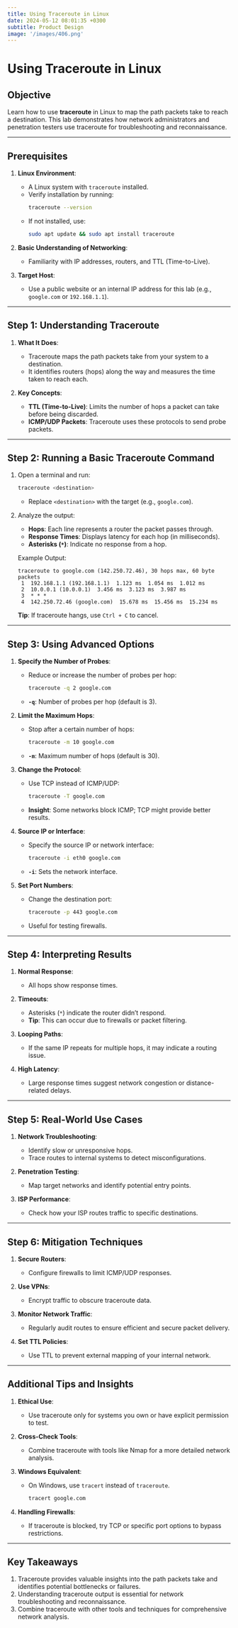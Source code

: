 ```yaml
---
title: Using Traceroute in Linux
date: 2024-05-12 08:01:35 +0300
subtitle: Product Design
image: '/images/406.png'
---
```

# Using Traceroute in Linux

## **Objective**
Learn how to use **traceroute** in Linux to map the path packets take to reach a destination. This lab demonstrates how network administrators and penetration testers use traceroute for troubleshooting and reconnaissance.

---

## **Prerequisites**
1. **Linux Environment**:
   - A Linux system with `traceroute` installed.
   - Verify installation by running:
     ```bash
     traceroute --version
     ```
   - If not installed, use:
     ```bash
     sudo apt update && sudo apt install traceroute
     ```

2. **Basic Understanding of Networking**:
   - Familiarity with IP addresses, routers, and TTL (Time-to-Live).

3. **Target Host**:
   - Use a public website or an internal IP address for this lab (e.g., `google.com` or `192.168.1.1`).

---

## **Step 1: Understanding Traceroute**
1. **What It Does**:
   - Traceroute maps the path packets take from your system to a destination.
   - It identifies routers (hops) along the way and measures the time taken to reach each.

2. **Key Concepts**:
   - **TTL (Time-to-Live)**: Limits the number of hops a packet can take before being discarded.
   - **ICMP/UDP Packets**: Traceroute uses these protocols to send probe packets.

---

## **Step 2: Running a Basic Traceroute Command**
1. Open a terminal and run:
   ```bash
   traceroute <destination>
   ```
   - Replace `<destination>` with the target (e.g., `google.com`).

2. Analyze the output:
   - **Hops**: Each line represents a router the packet passes through.
   - **Response Times**: Displays latency for each hop (in milliseconds).
   - **Asterisks (`*`)**: Indicate no response from a hop.

   Example Output:
   ```
   traceroute to google.com (142.250.72.46), 30 hops max, 60 byte packets
    1  192.168.1.1 (192.168.1.1)  1.123 ms  1.054 ms  1.012 ms
    2  10.0.0.1 (10.0.0.1)  3.456 ms  3.123 ms  3.987 ms
    3  * * *
    4  142.250.72.46 (google.com)  15.678 ms  15.456 ms  15.234 ms
   ```

   **Tip**: If traceroute hangs, use `Ctrl + C` to cancel.

---

## **Step 3: Using Advanced Options**
1. **Specify the Number of Probes**:
   - Reduce or increase the number of probes per hop:
     ```bash
     traceroute -q 2 google.com
     ```
   - **`-q`**: Number of probes per hop (default is 3).

2. **Limit the Maximum Hops**:
   - Stop after a certain number of hops:
     ```bash
     traceroute -m 10 google.com
     ```
   - **`-m`**: Maximum number of hops (default is 30).

3. **Change the Protocol**:
   - Use TCP instead of ICMP/UDP:
     ```bash
     traceroute -T google.com
     ```
   - **Insight**: Some networks block ICMP; TCP might provide better results.

4. **Source IP or Interface**:
   - Specify the source IP or network interface:
     ```bash
     traceroute -i eth0 google.com
     ```
   - **`-i`**: Sets the network interface.

5. **Set Port Numbers**:
   - Change the destination port:
     ```bash
     traceroute -p 443 google.com
     ```
   - Useful for testing firewalls.

---

## **Step 4: Interpreting Results**
1. **Normal Response**:
   - All hops show response times.

2. **Timeouts**:
   - Asterisks (`*`) indicate the router didn’t respond.
   - **Tip**: This can occur due to firewalls or packet filtering.

3. **Looping Paths**:
   - If the same IP repeats for multiple hops, it may indicate a routing issue.

4. **High Latency**:
   - Large response times suggest network congestion or distance-related delays.

---

## **Step 5: Real-World Use Cases**
1. **Network Troubleshooting**:
   - Identify slow or unresponsive hops.
   - Trace routes to internal systems to detect misconfigurations.

2. **Penetration Testing**:
   - Map target networks and identify potential entry points.

3. **ISP Performance**:
   - Check how your ISP routes traffic to specific destinations.

---

## **Step 6: Mitigation Techniques**
1. **Secure Routers**:
   - Configure firewalls to limit ICMP/UDP responses.

2. **Use VPNs**:
   - Encrypt traffic to obscure traceroute data.

3. **Monitor Network Traffic**:
   - Regularly audit routes to ensure efficient and secure packet delivery.

4. **Set TTL Policies**:
   - Use TTL to prevent external mapping of your internal network.

---

## **Additional Tips and Insights**
1. **Ethical Use**:
   - Use traceroute only for systems you own or have explicit permission to test.

2. **Cross-Check Tools**:
   - Combine traceroute with tools like Nmap for a more detailed network analysis.

3. **Windows Equivalent**:
   - On Windows, use `tracert` instead of `traceroute`.
     ```cmd
     tracert google.com
     ```

4. **Handling Firewalls**:
   - If traceroute is blocked, try TCP or specific port options to bypass restrictions.

---

## **Key Takeaways**
1. Traceroute provides valuable insights into the path packets take and identifies potential bottlenecks or failures.
2. Understanding traceroute output is essential for network troubleshooting and reconnaissance.
3. Combine traceroute with other tools and techniques for comprehensive network analysis.
